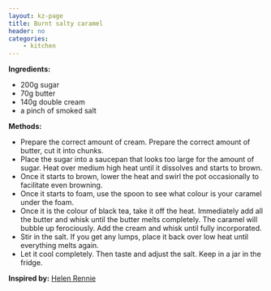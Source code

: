 ```yaml
---
layout: kz-page
title: Burnt salty caramel
header: no
categories:
    - kitchen
---
```


**Ingredients:**

* 200g sugar
* 70g butter
* 140g double cream
* a pinch of smoked salt 

**Methods:**

* Prepare the correct amount of cream. Prepare the correct amount of butter, cut it into chunks.
* Place the sugar into a saucepan that looks too large for the amount of sugar. Heat over medium high heat until it dissolves and starts to brown. 
* Once it starts to brown, lower the heat and swirl the pot occasionally to facilitate even browning. 
* Once it starts to foam, use the spoon to see what colour is your caramel under the foam. 
* Once it is the colour of black tea, take it off the heat. Immediately add all the butter and whisk until the butter melts completely. The caramel will bubble up ferociously. Add the cream and whisk until fully incorporated.
* Stir in the salt. If you get any lumps, place it back over low heat until everything melts again. 
* Let it cool completely. Then taste and adjust the salt. Keep in a jar in the fridge.

**Inspired by:** [Helen Rennie](https://youtu.be/g3eDJSqpI_0)
